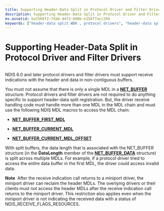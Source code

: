 ```yaml
---
title: Supporting Header-Data Split in Protocol Driver and Filter Drivers
description: Supporting Header-Data Split in Protocol Driver and Filter Drivers
ms.assetid: ba1566f2-7da6-4472-b00b-e25bf7acc294
keywords: ["header-data split WDK , protocol drivers", "header-data split WDK , filter drivers", "protocol drivers WDK networking , header-data split", "filter drivers WDK networking , header-data split"]
---
```


# Supporting Header-Data Split in Protocol Driver and Filter Drivers


## <a href="" id="ddk-supporting-header-data-split-in-protocol-driver-and-filter-drivers"></a>


NDIS 6.0 and later protocol drivers and filter drivers must support receive indications with the header and data in non-contiguous buffers.

You must not assume that there is only a single MDL in a [**NET\_BUFFER**](https://msdn.microsoft.com/library/windows/hardware/ff568376) structure. Protocol drivers and filter drivers are not required to do anything specific to support header-data split registration. But, the driver receive handling code must handle more than one MDL in the MDL chain and must use the following NDIS MDL macros to access the MDL chain:

-   [**NET\_BUFFER\_FIRST\_MDL**](https://msdn.microsoft.com/library/windows/hardware/ff568386)

-   [**NET\_BUFFER\_CURRENT\_MDL**](https://msdn.microsoft.com/library/windows/hardware/ff568379)

-   [**NET\_BUFFER\_CURRENT\_MDL\_OFFSET**](https://msdn.microsoft.com/library/windows/hardware/ff568380)

With split buffers, the data length that is associated with the NET\_BUFFER structure (in the **DataLength** member of the [**NET\_BUFFER\_DATA**](https://msdn.microsoft.com/library/windows/hardware/ff568381) structure) is split across multiple MDLs. For example, if a protocol driver tried to access the entire data buffer in the first MDL, the driver could access invalid data.

**Note**  After the receive indication call returns to a miniport driver, the miniport driver can reclaim the header MDLs. The overlying drivers or their clients must not access the header MDLs after the receive indication call returns to the miniport driver. This restriction also applies even when the miniport driver is not indicating the received data with a status of NDIS\_RECEIVE\_FLAGS\_RESOURCES.

 

 

 





